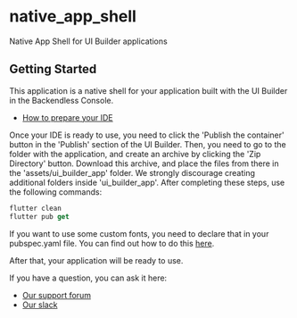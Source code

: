 # native_app_shell

Native App Shell for UI Builder applications

## Getting Started

This application is a native shell for your application built with the UI Builder in the Backendless Console.

- [How to prepare your IDE](https://flutter.dev/docs/get-started/install/macos)

Once your IDE is ready to use, you need to click the 'Publish the container' button
in the 'Publish' section of the UI Builder.
Then, you need to go to the folder with the application, and create an archive by clicking the 'Zip Directory' button.
Download this archive, and place the files from there in the 'assets/ui_builder_app' folder.
We strongly discourage creating additional folders inside 'ui_builder_app'.
After completing these steps, use the following commands:
```dart
flutter clean
flutter pub get
```

If you want to use some custom fonts, you need to declare that in your pubspec.yaml file.
You can find out how to do this [here](https://flutter.dev/docs/cookbook/design/fonts).

After that, your application will be ready to use.

If you have a question, you can ask it here:
- [Our support forum](https://support.backendless.com)
- [Our slack](http://slack.backendless.com)
